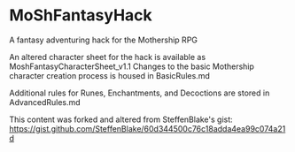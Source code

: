 # MoShFantasyHack
A fantasy adventuring hack for the Mothership RPG

An altered character sheet for the hack is available as MoshFantasyCharacterSheet_v1.1
Changes to the basic Mothership character creation process is housed in BasicRules.md

Additional rules for Runes, Enchantments, and Decoctions are stored in AdvancedRules.md


This content was forked and altered from SteffenBlake's gist: https://gist.github.com/SteffenBlake/60d344500c76c18adda4ea99c074a21d
